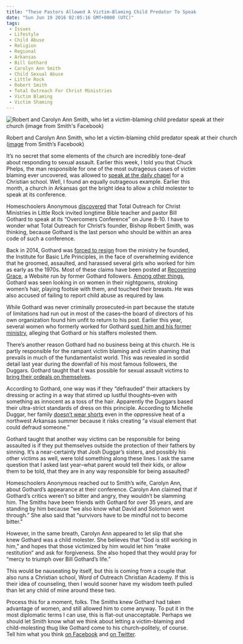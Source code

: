 ```yaml
---
title: "These Pastors Allowed A Victim-Blaming Child Predator To Speak At Their Church"
date: "Sun Jun 19 2016 02:05:16 GMT+0000 (UTC)"
tags: 
 - Issues
 - Lifestyle
 - Child Abuse
 - Religion
 - Regional
 - Arkansas
 - Bill Gothard
 - Carolyn Ann Smith
 - Child Sexual Abuse
 - Little Rock
 - Robert Smith
 - Total Outreach For Christ Ministries
 - Victim Blaming
 - Victim Shaming
---
```

<p><!-- Quick Adsense WordPress Plugin: http://quicksense.net/ --></p><div id="attachment_138008" style="width: 610px" class="wp-caption aligncenter"><img class="size-large wp-image-138008" src="//i2.wp.com/cdn.liberalamerica.org/wp-content/uploads/2016/06/Robert-and-Carolyn-Ann-Smith-600x544.jpg?resize=600%2C544" alt="Robert and Carolyn Ann Smith, who let a victim-blaming child predator speak at their church (image from Smith&apos;s Facebook)" srcset="http://cdn.liberalamerica.org/wp-content/uploads/2016/06/Robert-and-Carolyn-Ann-Smith.jpg 600w, http://cdn.liberalamerica.org/wp-content/uploads/2016/06/Robert-and-Carolyn-Ann-Smith.jpg 64w, http://cdn.liberalamerica.org/wp-content/uploads/2016/06/Robert-and-Carolyn-Ann-Smith.jpg 350w, http://cdn.liberalamerica.org/wp-content/uploads/2016/06/Robert-and-Carolyn-Ann-Smith.jpg 700w" sizes="(max-width: 600px) 100vw, 600px" data-recalc-dims="1">
<p class="wp-caption-text">Robert and Carolyn Ann Smith, who let a victim-blaming child predator speak at their church (<a href="https://www.facebook.com/tochrist/photos/a.656206884430837.1073741827.232187616832768/1178265572224963/?type=3&amp;permPage=1" onclick="__gaTracker(&apos;send&apos;, &apos;event&apos;, &apos;outbound-article&apos;, &apos;https://www.facebook.com/tochrist/photos/a.656206884430837.1073741827.232187616832768/1178265572224963/?type=3&amp;permPage=1&apos;, &apos;image&apos;);">image</a> from Smith&#x2019;s Facebook)</p>
</div><p>It&#x2019;s no secret that some elements of the church are incredibly tone-deaf about responding to sexual assault. Earlier this week, I told you&#xA0;that Chuck Phelps, the man responsible for one of the most outrageous cases of victim blaming ever uncovered, was allowed to <a href="http://www.liberalamerica.org/2016/06/15/christianist-principal-condone-victim-blaming/">speak at the daily chapel</a> for a Christian school. Well, I found an equally outrageous example. Earlier this month, a church in Arkansas got the bright idea to allow a child molester to speak at its conference.</p><p>Homeschoolers Anonymous <a href="https://homeschoolersanonymous.org/2016/06/15/christian-conference-features-alleged-sexual-predator-bill-gothard/" onclick="__gaTracker(&apos;send&apos;, &apos;event&apos;, &apos;outbound-article&apos;, &apos;https://homeschoolersanonymous.org/2016/06/15/christian-conference-features-alleged-sexual-predator-bill-gothard/&apos;, &apos;discovered&apos;);">discovered</a> that Total Outreach for Christ Ministries in Little Rock invited longtime Bible teacher and pastor Bill Gothard to speak at its &#x201C;Overcomers Conference&#x201D; on June 8-10. I&#xA0;have to wonder what&#xA0;Total Outreach for Christ&#x2019;s founder, Bishop Robert Smith, was thinking, because Gothard is the last person who should be within an area code of such a conference.</p><p>Back in 2014, Gothard was <a href="http://www.liberalamerica.org/2015/05/23/bombshell-founder-of-treatment-center-josh-duggar-went-to-resigned-after-also-being-accused-of-sexual-misconduct/">forced to resign</a> from the ministry he founded, the Institute for Basic Life Principles, in the face of overwhelming evidence that he&#xA0;groomed, assaulted, and harassed several girls who worked for him as early as the 1970s. Most of these claims have been posted at <a href="http://www.recoveringgrace.org/gothardfiles" onclick="__gaTracker(&apos;send&apos;, &apos;event&apos;, &apos;outbound-article&apos;, &apos;http://www.recoveringgrace.org/gothardfiles&apos;, &apos;Recovering Grace&apos;);">Recovering Grace</a>, a Website run by former Gothard followers. <a href="http://www.dailykos.com/story/2014/03/01/1281398/-Fundie-leader-Bill-Gothard-accused-of-harassing-women-and-failing-to-report-child-abuse" onclick="__gaTracker(&apos;send&apos;, &apos;event&apos;, &apos;outbound-article&apos;, &apos;http://www.dailykos.com/story/2014/03/01/1281398/-Fundie-leader-Bill-Gothard-accused-of-harassing-women-and-failing-to-report-child-abuse&apos;, &apos;Among other things&apos;);">Among other things</a>, Gothard was seen looking in on women in their nightgowns, stroking women&#x2019;s hair, playing footsie with them, and touched their breasts. He was also accused of failing to report child abuse as required by law.</p><p>While Gothard was never criminally prosecuted&#x2013;in part because the statute of limitations had run out in most of the cases&#x2013;the board of directors of his own organization found him unfit to return to his post. Earlier this year, several women who formerly worked for Gothard <a href="http://www.liberalamerica.org/2016/01/08/duggar-mentor-faces-lawsuit-from-10-women-scarred-by-his-debauchery/">sued him and his former ministry</a>, alleging that Gothard or his staffers molested them.</p><p>There&#x2019;s another reason Gothard had no business being at this church. He is partly&#xA0;responsible for the rampant victim blaming and victim shaming that prevails in much of the fundamentalist world. This was revealed in sordid detail last year during the downfall of his most famous followers, the Duggars. Gothard taught&#xA0;that it was possible for sexual assault victims to <a href="http://www.liberalamerica.org/2015/05/27/were-duggar-kids-told-being-sexually-assaulted-was-their-fault-if-they-defraud-their-attacker/">bring their ordeals on themselves</a>.</p><p>According to Gothard, one way was if they &#x201C;defrauded&#x201D; their attackers by dressing or acting in a way that stirred up lustful thoughts&#x2013;even with something as innocent as a toss of the hair. Apparently the Duggars based their ultra-strict standards of dress on this principle. According to Michelle Duggar, her family <a href="http://www.liberalamerica.org/2015/06/02/does-old-tlc-blog-post-on-modesty-by-michelle-duggar-blame-victims-for-being-assaulted/">doesn&#x2019;t wear shorts</a> even in the oppressive heat of a northwest Arkansas summer because it risks creating &#x201C;a visual element that could defraud someone.&#x201D;</p><p>Gothard taught that another way victims can be responsible for being assaulted is&#xA0;if they put themselves outside the protection of their fathers by sinning. It&#x2019;s a near-certainty that Josh Duggar&#x2019;s sisters, and possibly his other victims as well, were told something along these lines. I ask the same question that I asked last year&#x2013;what parent would tell their kids, or allow them to be told, that they are in any way responsible for being assaulted?</p><p>Homeschoolers Anonymous reached out to Smith&#x2019;s wife, Carolyn Ann, about Gothard&#x2019;s appearance at their conference. Carolyn Ann claimed that&#xA0;if Gothard&#x2019;s critics weren&#x2019;t so bitter and angry, they wouldn&#x2019;t be slamming him. The Smiths have been friends with Gothard for over 35 years, and are standing by him because &#x201C;we also know what David and Solomon went through.&#x201D; She also&#xA0;said that &#x201C;survivors have to be mindful not to become bitter.&#x201D;</p><p>However, in the same breath, Carolyn Ann appeared to let slip that she knew Gothard was a child molester. She believes that &#x201C;God is still working in him,&#x201D; and hopes that those victimized by him would let him &#x201C;make restitution&#x201D; and ask for forgiveness. She also hoped that they would pray for &#x201C;mercy to triumph over Bill Gothard&#x2019;s life.&#x201D;</p><p>This would be nauseating by itself, but this is coming from a couple that also runs a Christian school, Word of Outreach Christian Academy. If this is their idea of counseling, then I would sooner have my wisdom teeth pulled than let any child of mine around these two.</p><p><!-- Quick Adsense WordPress Plugin: http://quicksense.net/ --></p><p>Process this for a moment, folks. The Smiths knew Gothard had taken advantage of women, and still allowed him to come anyway. To put it in the most diplomatic terms I can use, this is flat-out unacceptable. Perhaps we should let Smith know what we think about letting a victim-blaming and child-molesting thug like Gothard come to his church&#x2013;politely, of course. Tell him what you think <a href="http://www.facebook.com/tochrist" onclick="__gaTracker(&apos;send&apos;, &apos;event&apos;, &apos;outbound-article&apos;, &apos;http://www.facebook.com/tochrist&apos;, &apos;on Facebook&apos;);">on Facebook</a> and <a href="http://www.twitter.com/the_onenewman" onclick="__gaTracker(&apos;send&apos;, &apos;event&apos;, &apos;outbound-article&apos;, &apos;http://www.twitter.com/the_onenewman&apos;, &apos;on Twitter&apos;);">on Twitter</a>.</p><div style="font-size:0px;height:0px;line-height:0px;margin:0;padding:0;clear:both"></div>